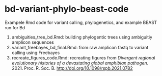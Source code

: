 # bd-variant-phylo-beast-code
Exampele Rmd code for variant calling, phylogenetics, and example BEAST run for Bd

1) ambiguities_tree_bd.Rmd: building phylogentic trees using ambiguitiy amplicon sequences 
2) variant_freebayes_bd_final.Rmd: from raw amplicon fastq to variant calling using Freebayes
3) recreate_figures_code.Rmd: recreating figures from _Divergent regional evolutionary histories of a devastating global amphibian pathogen_. 2021. Proc. R. Soc. B.
http://doi.org/10.1098/rspb.2021.0782

